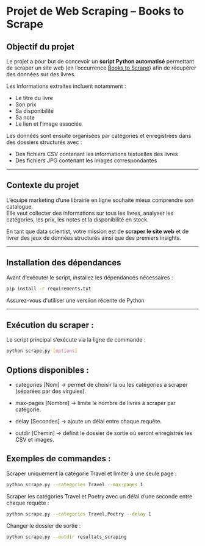 # Projet de Web Scraping – Books to Scrape

## Objectif du projet

Le projet a pour but de concevoir un **script Python automatisé** permettant de scraper un site web (en l’occurrence [Books to Scrape](https://books.toscrape.com)) afin de récupérer des données sur des livres.  

Les informations extraites incluent notamment :
- Le titre du livre
- Son prix
- Sa disponibilité
- Sa note
- Le lien et l’image associée

Les données sont ensuite organisées par catégories et enregistrées dans des dossiers structurés avec :
- Des fichiers CSV contenant les informations textuelles des livres  
- Des fichiers JPG contenant les images correspondantes  

---

## Contexte du projet

L’équipe marketing d’une librairie en ligne souhaite mieux comprendre son catalogue.  
Elle veut collecter des informations sur tous les livres, analyser les catégories, les prix, les notes et la disponibilité en stock.  

En tant que data scientist, votre mission est de **scraper le site web** et de livrer des jeux de données structurés ainsi que des premiers insights.

---

## Installation des dépendances

Avant d’exécuter le script, installez les dépendances nécessaires :

```bash
pip install -r requirements.txt
```

Assurez-vous d'utiliser une versiion récente de Python

---

## Exécution du scraper :
Le script principal s’exécute via la ligne de commande :

```bash
python scrape.py [options]
```

## Options disponibles :

- categories [Nom] -> permet de choisir la ou les catégories à scraper (séparées par des virgules).

- max-pages [Nombre] -> limite le nombre de livres à scraper par catégorie.

- delay [Secondes] -> ajoute un délai entre chaque requête.

- outdir [Chemin] -> définit le dossier de sortie où seront enregistrés les CSV et images.

## Exemples de commandes :

Scraper uniquement la catégorie Travel et limiter à une seule page :

```bash
python scrape.py --categories Travel --max-pages 1
```

Scraper les catégories Travel et Poetry avec un délai d’une seconde entre chaque requête :
```bash
python scrape.py --categories Travel,Poetry --delay 1
```

Changer le dossier de sortie :
```bash
python scrape.py --outdir resultats_scraping
```